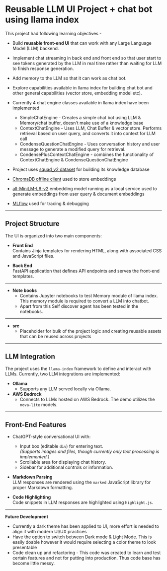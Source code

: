 
# **Reusable LLM UI Project + chat bot using llama index**

This project had following learning objectives -
- Build **reusable front-end UI** that can work with any Large Language Model (LLM) backend.
- Implement chat streaming in back end and front end so that user start to see tokens generated by the LLM in real time rather than waiting for LLM to finish response generation.
- Add memory to the LLM so that it can work as chat bot.
- Explore capabilities available in llama index for building chat bot and other general capabilities (vector store, embedding model etc).
- Currently 4 chat engine classes available in llama index have been implemented
  - SimpleChatEngine - Creates a simple chat bot using LLM & Memory/chat buffer, doesn't make use of a knowledge base
  - ContextChatEngine - Uses LLM, Chat Buffer & vector store. Performs retrieval based on user query, and converts it into context for LLM call
  - CondenseQuestionChatEngine - Uses conversation history and user message to generate a modified query for retrieval.
  - CondensePlusContextChatEngine - combines the functionality of ContextChatEngine & CondenseQuestionChatEngine

- Project uses [squad_v2 dataset](https://huggingface.co/datasets/rajpurkar/squad_v2) for building its knowledge database 
- [ChromaDB offline client](https://docs.trychroma.com/docs/run-chroma/persistent-client) used to store embeddings
- [all-MiniLM-L6-v2](https://huggingface.co/sentence-transformers/all-MiniLM-L6-v2) embedding model running as a local service used to generate embeddings from user query & document embeddings
- [MLflow](https://docs.llamaindex.ai/en/stable/examples/observability/MLflow/) used for tracing & debugging
---

## **Project Structure**

The UI is organized into two main components:

- **Front End**  
  Contains Jinja templates for rendering HTML, along with associated CSS and JavaScript files.

- **Back End**  
  FastAPI application that defines API endpoints and serves the front-end templates.
---

- **Note books**  
  - Contains Jupyter notebooks to test Memory module of llama index. This memory module is required to convert a LLM into chatbot.
  - Apart from this Self discover agent has been tested in the notebooks. 

---
- **src**
  - Placeholder for bulk of the project logic and creating reusable assets that can be reused across projects

---

## **LLM Integration**

The project uses the `llama-index` framework to define and interact with LLMs. Currently, two LLM integrations are implemented:

- **Ollama**  
  - Supports any LLM served locally via Ollama.
- **AWS Bedrock**  
  - Connects to LLMs hosted on AWS Bedrock. The demo utilizes the `nova-lite` models.
---

## **Front-End Features**

- ChatGPT-style conversational UI with:
  - Input box (editable `div`) for entering text.  
    *(Supports images and files, though currently only text processing is implemented.)*  
  - Scrollable area for displaying chat history.
  - Sidebar for additional controls or information.

- **Markdown Parsing**  
  LLM responses are rendered using the `marked` JavaScript library for proper Markdown formatting.

- **Code Highlighting**  
  Code snippets in LLM responses are highlighted using `highlight.js`.

---

**Future Development**
- Currently a dark theme has been applied to UI, more effort is needed to align it with modern UI/UX practices
- Have the option to switch between Dark mode & Light Mode. This is easily doable however it would require selecting a color theme to look presentable
- Code clean up and refactoring - This code was created to learn and test certain features and not for putting into production. Thus code base has become little messy.
